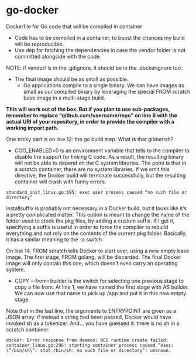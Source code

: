 # go-docker
Dockerfile for Go code that will be compiled in container

* Code has to be compiled in a container, to boost the chances my build will be reproducible.
* Use dep for fetching the dependencies in case the vendor folder is not committed alongside with the code. 

NOTE: if vendor/ is in the .gitignore, it should be in the .dockerignore too.

* The final image should be as small as possible. 
  - Go applications compile to a single binary. 
    We can have images as small as our compiled binary by leveraging the special FROM scratch base image in a multi-stage build.
    
**This will work out of the box. But if you plan to use sub-packages, remember to replace “github.com/username/repo” on line 8 with the actual URI of your repository, in order to provide the compiler with a working import path.**

One tricky part is on line 12: the go build step. What is that gibberish?

* CGO_ENABLED=0 is an environment variable that tells to the compiler to disable the support for linking C code. As a result, the resulting binary will not be able to depend on the C system libraries. The point is that in a scratch container, there are no system libraries. If we omit this directive, the Docker build will terminate successfully, but the resulting container will crash with funny errors.

```standard_init_linux.go:195: exec user process caused “no such file or directory”```

installsuffix is probably not necessary in a Docker build, but it looks like it’s a pretty complicated matter. This option is meant to change the name of the folder used to stock the pkg files, by adding a custom suffix. If I get it, specifying a suffix is useful in order to force the compiler to rebuild everything and not rely on the contents of the current pkg folder. Basically, it has a similar meaning to the -a switch.

On line 14, FROM scratch tells Docker to start over, using a new empty base image. The first stage, FROM golang, will be discarded. The final Docker image will only contain this one, which doesn’t even carry an operating system.

* COPY --from=builder is the switch for selecting one previous stage to copy a file from. At line 1, we have named the first stage with AS builder. We can now use that name to pick up /app and put it in this new empty stage.

Note that in the last line, the arguments to ENTRYPOINT are given as a JSON array: if instead a string had been passed, Docker would have invoked sh as a tokenizer. And… you have guessed it: there is no sh in a scratch container.

```docker: Error response from daemon: OCI runtime create failed: container_linux.go:296: starting container process caused “exec: \”/bin/sh\”: stat /bin/sh: no such file or directory”: unknown.```
